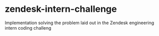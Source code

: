 # zendesk-intern-challenge
Implementation solving the problem laid out in the Zendesk engineering intern coding challeng

